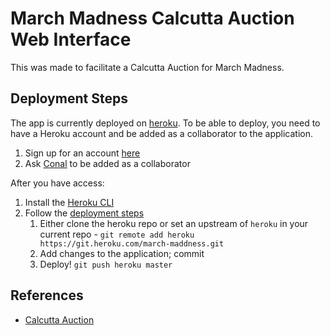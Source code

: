 # March Madness Calcutta Auction Web Interface
This was made to facilitate a Calcutta Auction for March Madness.

## Deployment Steps
The app is currently deployed on [heroku](https://dashboard.heroku.com/apps/march-maddness/). To be able to deploy, you need to have a Heroku account and be added as a collaborator to the application. 
1. Sign up for an account [here](https://signup.heroku.com/)
1. Ask [Conal](https://github.com/cms5109) to be added as a collaborator

After you have access:
1. Install the [Heroku CLI](https://devcenter.heroku.com/articles/heroku-cli)
1. Follow the [deployment steps](https://dashboard.heroku.com/apps/march-maddness/deploy/heroku-git)
    1. Either clone the heroku repo or set an upstream of `heroku` in your current repo - `git remote add heroku https://git.heroku.com/march-maddness.git`
    1. Add changes to the application; commit
    1. Deploy! `git push heroku master`


## References
  - [Calcutta Auction](https://en.wikipedia.org/wiki/Calcutta_auction)
